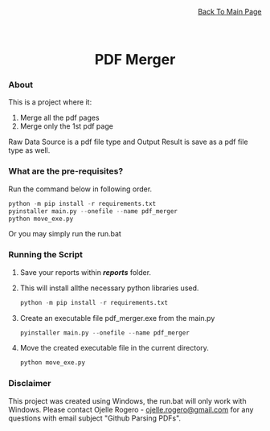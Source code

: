 <p align="right"><a href="https://github.com/ojudz08/AutomationProjects/tree/main">Back To Main Page</a></p>


<!-- PROJECT LOGO -->
<br />
<div align="center">
<h1 align="center">PDF Merger</h1>
</div>


<!-- ABOUT PROJECT -->
### About

This is a project where it:
1. Merge all the pdf pages
2. Merge only the 1st pdf page

Raw Data Source is a pdf file type and Output Result is save as a pdf file type as well.

### What are the pre-requisites?

Run the command below in following order.

```Python
python -m pip install -r requirements.txt
pyinstaller main.py --onefile --name pdf_merger
python move_exe.py
```

Or you may simply run the run.bat


### Running the Script
1. Save your reports within __*reports*__ folder.

2. This will install allthe necessary python libraries used.
   ```Python
   python -m pip install -r requirements.txt
   ```

3. Create an executable file pdf_merger.exe from the main.py
   ```Python
   pyinstaller main.py --onefile --name pdf_merger
   ```

4. Move the created executable file in the current directory.
   ```Python
   python move_exe.py
   ```


<!-- CONTACT -->
### Disclaimer

This project was created using Windows, the run.bat will only work with Windows. Please contact Ojelle Rogero - ojelle.rogero@gmail.com for any questions with email subject "Github Parsing PDFs".

